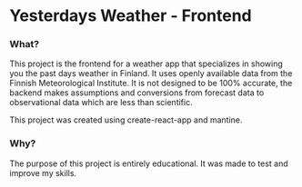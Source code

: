 # Yesterdays Weather - Frontend

### What?
This project is the frontend for a weather app that specializes in showing you the past days weather in Finland. It uses openly available data from the Finnish Meteorological Institute. It is not designed to be 100% accurate, the backend makes assumptions and conversions from forecast data to observational data which are less than scientific.

This project was created using create-react-app and mantine.


### Why?
The purpose of this project is entirely educational. It was made to test and improve my skills.
